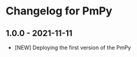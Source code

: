 Changelog for PmPy
===================

1.0.0 - 2021-11-11
------------------

- [NEW] Deploying the first version of the PmPy
